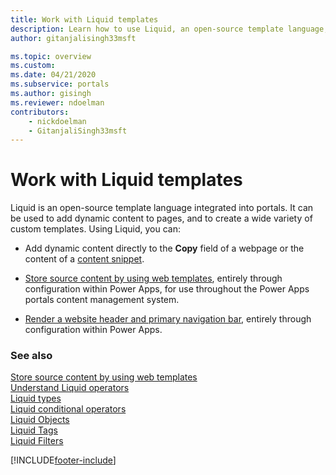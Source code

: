 ```yaml
---
title: Work with Liquid templates
description: Learn how to use Liquid, an open-source template language, into your portals.
author: gitanjalisingh33msft

ms.topic: overview
ms.custom: 
ms.date: 04/21/2020
ms.subservice: portals
ms.author: gisingh
ms.reviewer: ndoelman
contributors:
    - nickdoelman
    - GitanjaliSingh33msft
---
```


# Work with Liquid templates

Liquid is an open-source template language integrated into portals. It can be used to add dynamic content to pages, and to create a wide variety of custom templates. Using Liquid, you can:

- Add dynamic content directly to the **Copy** field of a webpage or the content of a [content snippet](../configure/customize-content-snippets.md).  

- [Store source content by using web templates](store-content-web-templates.md), entirely through configuration within Power Apps, for use throughout the Power Apps portals content management system.  

- [Render a website header and primary navigation bar](render-site-header-primary-navigation.md), entirely through configuration within Power Apps.  


### See also

[Store source content by using web templates](store-content-web-templates.md)  
[Understand Liquid operators](liquid-operators.md)  
[Liquid types](liquid-types.md)  
[Liquid conditional operators](liquid-conditional-operators.md)  
[Liquid Objects](liquid-objects.md)  
[Liquid Tags](liquid-tags.md)  
[Liquid Filters](liquid-filters.md)  


[!INCLUDE[footer-include](../../../includes/footer-banner.md)]